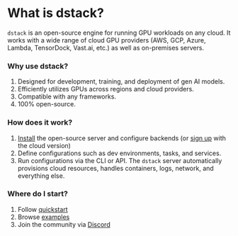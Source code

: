 # What is dstack?

`dstack` is an open-source engine for running GPU workloads on any cloud.
It works with a wide range of cloud GPU providers (AWS, GCP, Azure, Lambda, TensorDock, Vast.ai, etc.)
as well as on-premises servers.

### Why use dstack?

1. Designed for development, training, and deployment of gen AI models.
2. Efficiently utilizes GPUs across regions and cloud providers.
3. Compatible with any frameworks.
4. 100% open-source.

### How does it work?

1. [Install](installation/index.md) the open-source server and configure backends (or <a href="https://cloud.dstack.ai">sign up</a> with the cloud version) 
2. Define configurations such as dev environments, tasks, and services.
3. Run configurations via the CLI or API. The `dstack` server automatically provisions cloud resources, handles 
   containers, logs, network, and everything else.

[//]: # (### Coming soon)

[//]: # (1. Multi-node tasks)
[//]: # (2. Auto-scalable services)
[//]: # (3. Integration with Kubernetes)

### Where do I start?

1. Follow [quickstart](quickstart.md)
2. Browse [examples](../examples/index.md)
3. Join the community via [Discord](https://discord.gg/u8SmfwPpMd)